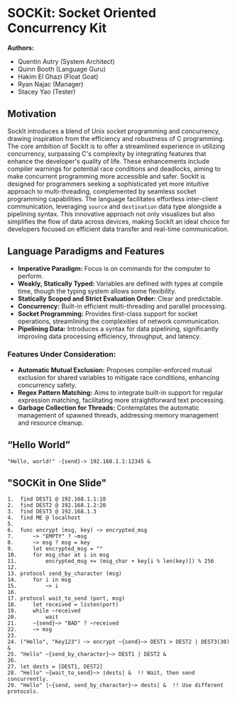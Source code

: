 # SOCKit: Socket Oriented Concurrency Kit

**Authors:**
- Quentin Autry (System Architect)
- Quinn Booth (Language Guru)
- Hakim El Ghazi (Float Goat)
- Ryan Najac (Manager)
- Stacey Yao (Tester)

## Motivation

SockIt introduces a blend of Unix socket programming and concurrency, drawing inspiration from the efficiency and robustness of C programming. The core ambition of SockIt is to offer a streamlined experience in utilizing concurrency, surpassing C's complexity by integrating features that enhance the developer's quality of life. These enhancements include compiler warnings for potential race conditions and deadlocks, aiming to make concurrent programming more accessible and safer. SockIt is designed for programmers seeking a sophisticated yet more intuitive approach to multi-threading, complemented by seamless socket programming capabilities. The language facilitates effortless inter-client communication, leveraging `source` and `destination` data type alongside a pipelining syntax. This innovative approach not only visualizes but also simplifies the flow of data across devices, making SockIt an ideal choice for developers focused on efficient data transfer and real-time communication.

## Language Paradigms and Features

- **Imperative Paradigm:** Focus is on commands for the computer to perform.
- **Weakly, Statically Typed:** Variables are defined with types at compile time, though the typing system allows some flexibility.
- **Statically Scoped and Strict Evaluation Order:** Clear and predictable.
- **Concurrency:** Built-in efficient multi-threading and parallel processing.
- **Socket Programming:** Provides first-class support for socket operations, streamlining the complexities of network communication.
- **Pipelining Data:** Introduces a syntax for data pipelining, significantly improving data processing efficiency, throughput, and latency.

### Features Under Consideration:

- **Automatic Mutual Exclusion:** Proposes compiler-enforced mutual exclusion for shared variables to mitigate race conditions, enhancing concurrency safety.
- **Regex Pattern Matching:** Aims to integrate built-in support for regular expression matching, facilitating more straightforward text processing.
- **Garbage Collection for Threads:** Contemplates the automatic management of spawned threads, addressing memory management and resource cleanup.

## “Hello World”

```"Hello, world!" -{send}-> 192.168.1.1:12345 &```

## "SOCKit in One Slide"

```
1.  find DEST1 @ 192.168.1.1:10
2.  find DEST2 @ 192.168.1.2:20
3.  find DEST3 @ 192.168.1.3
4.  find ME @ localhost
5.  
6.  func encrypt (msg, key) ~> encrypted_msg
7.      ~> "EMPTY" ? ~msg
8.      ~> msg ? msg = key
9.      let encrypted_msg = ""
10.     for msg_char at i in msg
11.         encrypted_msg += (msg_char + key[i % len(key)]) % 256
12. 
13. protocol send_by_character (msg)
14.     for i in msg
15.         ~> i
16. 
17. protocol wait_to_send (port, msg)
18.     let received = listen(port)
19.     while ~received
20.         wait
21.     ~{send}~> "BAD" ? ~received
22.     ~> msg
23. 
24. ("Hello", "Key123") ~> encrypt ~{send}~> DEST1 > DEST2 | DEST3(30) &
25. "Hello" ~{send_by_character}~> DEST1 | DEST2 &
26. 
27. let dests = [DEST1, DEST2]
28. "Hello" ~{wait_to_send}~> |dests| &  !! Wait, then send concurrently.
29. "Hello" |~{send, send_by_character}~> dests| &  !! Use different protocols.
```

